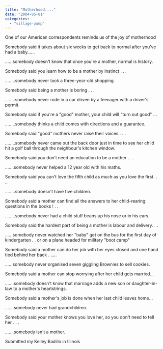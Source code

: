 ```yaml
---
title: "Motherhood...."
date: "2004-06-01"
categories: 
  - "village-pump"
---
```


One of our American correspondents reminds us of the joy of motherhood

Somebody said it takes about six weeks to get back to normal after you've had a baby......

......somebody doesn't know that once you're a mother, normal is history.

Somebody said you learn how to be a mother by instinct . . .

........somebody never took a three-year-old shopping.

Somebody said being a mother is boring . . .

........somebody never rode in a car driven by a teenager with a driver's permit.

Somebody said if you're a "good" mother, your child will "turn out good" ...

........somebody thinks a child comes with directions and a guarantee.

Somebody said "good" mothers never raise their voices . . .

........somebody never came out the back door just in time to see her child hit a golf ball through the neighbour's kitchen window.

Somebody said you don't need an education to be a mother . . .

.......somebody never helped a 12 year old with his maths.

Somebody said you can't love the fifth child as much as you love the first. . ..

........somebody doesn't have five children.

Somebody said a mother can find all the answers to her child-rearing questions in the books ! . .

........somebody never had a child stuff beans up his nose or in his ears.

Somebody said the hardest part of being a mother is labour and delivery. . .

......somebody never watched her "baby" get on the bus for the first day of kindergarten . . or on a plane headed for military "boot camp"

Somebody said a mother can do her job with her eyes closed and one hand tied behind her back . .....

......somebody never organised seven giggling Brownies to sell cookies.

Somebody said a mother can stop worrying after her child gets married...

.......somebody doesn't know that marriage adds a new son or daughter-in-law to a mother's heartstrings.

Somebody said a mother's job is done when her last child leaves home...

.......somebody never had grandchildren.

Somebody said your mother knows you love her, so you don't need to tell her . . .

.......somebody isn't a mother.

Submitted my Kelley Badillo in Illinois
